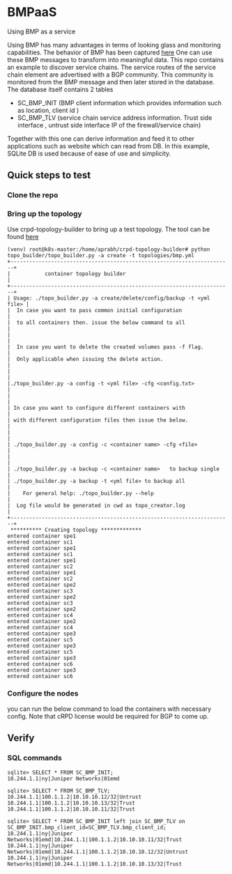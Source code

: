 # BMPaaS
Using BMP as a service

Using BMP has many advantages in terms of looking glass and monitoring capabilities. The behavior of BMP has been captured [here](https://ard92.github.io/2022/08/04/BMP_RFC7954.html)
One can use these BMP messages to transform into meaningful data. This repo contains an example to discover service chains. 
The service routes of the service chain element are advertised with a BGP community. This community is monitored from the BMP message and then later stored in the database.
The database itself contains 2 tables 
- SC_BMP_INIT (BMP client information which provides information such as location, client id )
- SC_BMP_TLV (service chain service address information. Trust side interface , untrust side interface IP of the firewall/service chain)

Together with this one can derive information and feed it to other applications such as website which can read from DB. 
In this example, SQLite DB is used because of ease of use and simplicity. 

## Quick steps to test

### Clone the repo

### Bring up the topology 
Use crpd-topology-builder to bring up a test topology.
The tool can be found [here](https://github.com/ARD92/crpd-topology-builder)

```
(venv) root@k8s-master:/home/aprabh/crpd-topology-builder# python topo_builder/topo_builder.py -a create -t topologies/bmp.yml
+-----------------------------------------------------------------------+
|           container topology builder                                  |
+-----------------------------------------------------------------------+
| Usage: ./topo_builder.py -a create/delete/config/backup -t <yml file> |
|  In case you want to pass common initial configuration                |
|  to all containers then. issue the below command to all               |
|                                                                       |
|  In case you want to delete the created volumes pass -f flag.         |
|  Only applicable when issuing the delete action.                      |
|                                                                       |
|./topo_builder.py -a config -t <yml file> -cfg <config.txt>            |
|                                                                       |
| In case you want to configure different containers with               |
| with different configuration files then issue the below.              |
|                                                                       |
| ./topo_builder.py -a config -c <container name> -cfg <file>           |
|                                                                       |
| ./topo_builder.py -a backup -c <container name>   to backup single    |
| ./topo_builder.py -a backup -t <yml file> to backup all               |
|    For general help: ./topo_builder.py --help                         |
|  Log file would be generated in cwd as topo_creator.log               |
+-----------------------------------------------------------------------+
 ********** Creating topology *************
entered container spe1
entered container sc1
entered container spe1
entered container sc1
entered container spe1
entered container sc2
entered container spe1
entered container sc2
entered container spe2
entered container sc3
entered container spe2
entered container sc3
entered container spe2
entered container sc4
entered container spe2
entered container sc4
entered container spe3
entered container sc5
entered container spe3
entered container sc5
entered container spe3
entered container sc6
entered container spe3
entered container sc6
```
### Configure the nodes 
you can run the below command to load the containers with necessary config. Note that cRPD license would be required for BGP to come up. 

## Verify
### SQL commands 

```
sqlite> SELECT * FROM SC_BMP_INIT;
10.244.1.1|ny|Juniper Networks|01emd

sqlite> SELECT * FROM SC_BMP_TLV;
10.244.1.1|100.1.1.2|10.10.10.12/32|Untrust
10.244.1.1|100.1.1.2|10.10.10.13/32|Trust
10.244.1.1|100.1.1.2|10.10.10.11/32|Trust

sqlite> SELECT * FROM SC_BMP_INIT left join SC_BMP_TLV on SC_BMP_INIT.bmp_client_id=SC_BMP_TLV.bmp_client_id;
10.244.1.1|ny|Juniper Networks|01emd|10.244.1.1|100.1.1.2|10.10.10.11/32|Trust
10.244.1.1|ny|Juniper Networks|01emd|10.244.1.1|100.1.1.2|10.10.10.12/32|Untrust
10.244.1.1|ny|Juniper Networks|01emd|10.244.1.1|100.1.1.2|10.10.10.13/32|Trust
```

